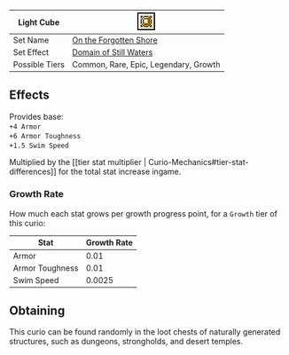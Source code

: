 | Light Cube     | <img src="images/icons/curio.png" width="32" alt=""/>             |
|----------------|-------------------------------------------------------------------|
| Set Name       | [On the Forgotten Shore](Sets-And-Effects#on-the-forgotten-shore) |
| Set Effect     | [Domain of Still Waters](Sets-And-Effects#domain-of-still-waters) |
| Possible Tiers | Common, Rare, Epic, Legendary, Growth                             |

## Effects
Provides base:  
`+4 Armor`  
`+6 Armor Toughness`    
`+1.5 Swim Speed`     

Multiplied by the [[tier stat multiplier | Curio-Mechanics#tier-stat-differences]] for the total stat increase ingame.

### Growth Rate
How much each stat grows per growth progress point, for a `Growth` tier of this curio:

| Stat            | Growth Rate |
|-----------------|-------------|
| Armor           | 0.01        |
| Armor Toughness | 0.01        |
| Swim Speed      | 0.0025      |

## Obtaining
This curio can be found randomly in the loot chests of naturally generated structures, such as dungeons, strongholds, and desert temples.